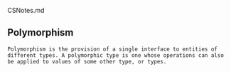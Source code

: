 CSNotes.md

## Polymorphism

```
Polymorphism is the provision of a single interface to entities of different types. A polymorphic type is one whose operations can also be applied to values of some other type, or types.
```
